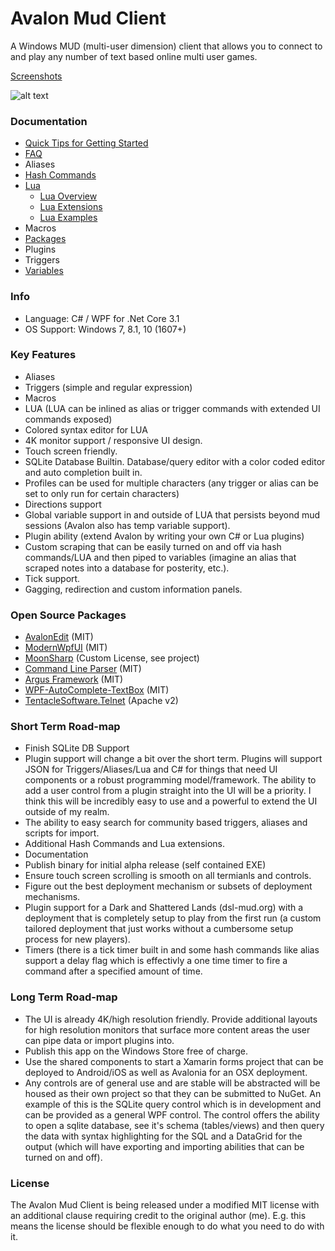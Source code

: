 # Avalon Mud Client

A Windows MUD (multi-user dimension) client that allows you to connect to and play any number of text based online multi user games.

[Screenshots](doc/Screenshots.md)

![alt text](images/ClientTerminal.png "Main Terminal")

### Documentation

- [Quick Tips for Getting Started](doc/QuickTips.md)
- [FAQ](doc/FAQ.md)
- Aliases
- [Hash Commands](doc/HashCommands.md)
- [Lua](doc/Lua.md)
  - [Lua Overview](doc/Lua.md)
  - [Lua Extensions](doc/LuaExtensions.md)
  - [Lua Examples](doc/LuaExamples.md)
- Macros
- [Packages](doc/Packages.md)
- Plugins
- Triggers
- [Variables](doc/Variables.md)

### Info

 - Language: C# / WPF for .Net Core 3.1
 - OS Support: Windows 7, 8.1, 10 (1607+)

### Key Features
 
 - Aliases
 - Triggers (simple and regular expression)
 - Macros
 - LUA (LUA can be inlined as alias or trigger commands with extended UI commands exposed)
 - Colored syntax editor for LUA
 - 4K monitor support / responsive UI design.
 - Touch screen friendly.
 - SQLite Database Builtin.  Database/query editor with a color coded editor and auto completion built in.
 - Profiles can be used for multiple characters (any trigger or alias can be set to only run for certain characters)
 - Directions support
 - Global variable support in and outside of LUA that persists beyond mud sessions (Avalon also has temp variable support). 
 - Plugin ability (extend Avalon by writing your own C# or Lua plugins)
 - Custom scraping that can be easily turned on and off via hash commands/LUA and then piped to variables (imagine an alias that scraped notes into a database for posterity, etc.).
 - Tick support.
 - Gagging, redirection and custom information panels.

### Open Source Packages

 - [AvalonEdit](https://github.com/icsharpcode/AvalonEdit) (MIT)
 - [ModernWpfUI](https://github.com/Kinnara/ModernWpf) (MIT)
 - [MoonSharp](https://github.com/moonsharp-devs/moonsharp) (Custom License, see project)
 - [Command Line Parser](https://github.com/commandlineparser/commandline) (MIT)
 - [Argus Framework](https://www.github.com/blakepell/ArgusFramework) (MIT)
 - [WPF-AutoComplete-TextBox](https://github.com/quicoli/WPF-AutoComplete-TextBox) (MIT)
 - [TentacleSoftware.Telnet](https://github.com/Spksh/TentacleSoftware.Telnet) (Apache v2)
 
### Short Term Road-map

 - Finish SQLite DB Support
 - Plugin support will change a bit over the short term.  Plugins will support JSON for Triggers/Aliases/Lua and C# for things that need UI components or a robust programming model/framework.  The ability to add a user control from a plugin straight into the UI will be a priority.  I think this will be incredibly easy to use and a powerful to extend the UI outside of my realm.
 - The ability to easy search for community based triggers, aliases and scripts for import.
 - Additional Hash Commands and Lua extensions.
 - Documentation
 - Publish binary for initial alpha release (self contained EXE)
 - Ensure touch screen scrolling is smooth on all termianls and controls.
 - Figure out the best deployment mechanism or subsets of deployment mechanisms.
 - Plugin support for a Dark and Shattered Lands (dsl-mud.org) with a deployment that is completely setup to play from the first run (a custom tailored deployment that just works without a cumbersome setup process for new players).
 - Timers (there is a tick timer built in and some hash commands like alias support a delay flag which is effectivly a one time timer to fire a command after a specified amount of time.

### Long Term Road-map

 - The UI is already 4K/high resolution friendly.  Provide additional layouts for high resolution monitors that surface more content areas the user can pipe data or import plugins into.
 - Publish this app on the Windows Store free of charge.
 - Use the shared components to start a Xamarin forms project that can be deployed to Android/iOS as well as Avalonia for an OSX deployment.
 - Any controls are of general use and are stable will be abstracted will be housed as their own project so that they can be submitted to NuGet.  An example of this is the SQLite query control which is in development and can be provided as a general WPF control.  The control offers the ability to open a sqlite database, see it's schema (tables/views) and then query the data with syntax highlighting for the SQL and a DataGrid for the output (which will have exporting and importing abilities that can be turned on and off).
 
### License
 
 The Avalon Mud Client is being released under a modified MIT license with an additional clause
 requiring credit to the original author (me).  E.g. this means the license should be flexible enough
 to do what you need to do with it.
